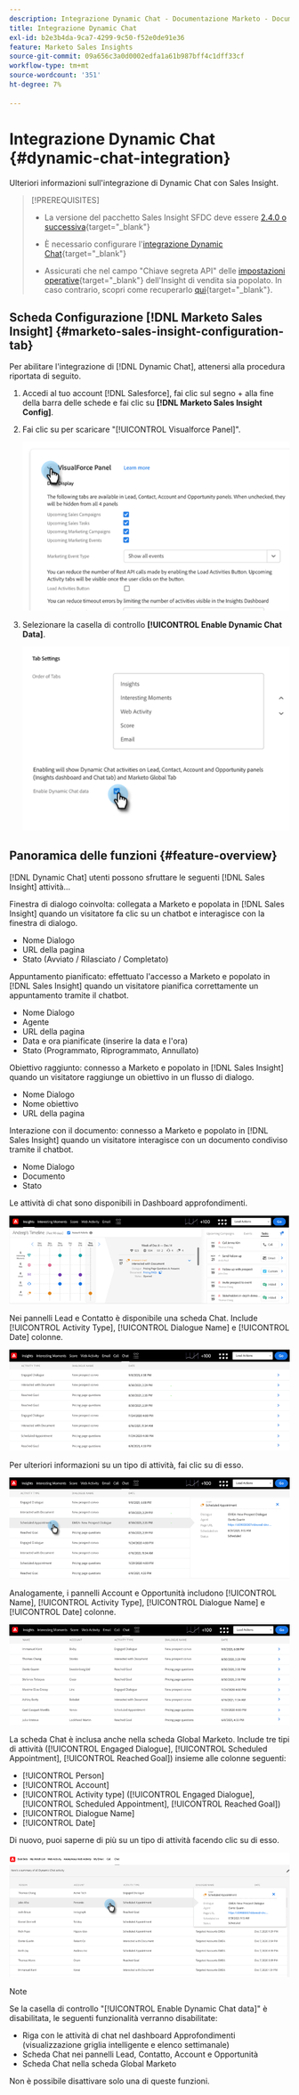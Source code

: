 ```yaml
---
description: Integrazione Dynamic Chat - Documentazione Marketo - Documentazione del prodotto
title: Integrazione Dynamic Chat
exl-id: b2e3b4da-9ca7-4299-9c50-f52e0de91e36
feature: Marketo Sales Insights
source-git-commit: 09a656c3a0d0002edfa1a61b987bff4c1dff33cf
workflow-type: tm+mt
source-wordcount: '351'
ht-degree: 7%

---
```


# Integrazione Dynamic Chat {#dynamic-chat-integration}

Ulteriori informazioni sull&#39;integrazione di Dynamic Chat con Sales Insight.

>[!PREREQUISITES]
>
>* La versione del pacchetto Sales Insight SFDC deve essere [2.4.0 o successiva](/help/marketo/product-docs/marketo-sales-insight/msi-for-salesforce/upgrading/upgrading-your-msi-package.md){target="_blank"}
>
>* È necessario configurare l&#39;[integrazione Dynamic Chat](/help/marketo/product-docs/demand-generation/dynamic-chat/dynamic-chat-overview.md){target="_blank"}
>
>* Assicurati che nel campo &quot;Chiave segreta API&quot; delle [impostazioni operative](/help/marketo/product-docs/marketo-sales-insight/msi-for-salesforce/configuration/marketo-sales-insight-configuration-tab-in-salesforce.md#operational-settings){target="_blank"} dell&#39;Insight di vendita sia popolato. In caso contrario, scopri come recuperarlo [qui](/help/marketo/product-docs/marketo-sales-insight/msi-for-salesforce/configuration/configure-marketo-sales-insight-in-salesforce-enterprise-unlimited.md#configure-sales-insight-in-marketo){target="_blank"}.

## Scheda Configurazione [!DNL Marketo Sales Insight] {#marketo-sales-insight-configuration-tab}

Per abilitare l&#39;integrazione di [!DNL Dynamic Chat], attenersi alla procedura riportata di seguito.

1. Accedi al tuo account [!DNL Salesforce], fai clic sul segno + alla fine della barra delle schede e fai clic su **[!DNL Marketo Sales Insight Config]**.

1. Fai clic su per scaricare &quot;[!UICONTROL Visualforce Panel]&quot;.

   ![](assets/dynamic-chat-integration-1.png)

1. Selezionare la casella di controllo **[!UICONTROL Enable Dynamic Chat Data]**.

   ![](assets/dynamic-chat-integration-2.png)

## Panoramica delle funzioni {#feature-overview}

[!DNL Dynamic Chat] utenti possono sfruttare le seguenti [!DNL Sales Insight] attività...

Finestra di dialogo coinvolta: collegata a Marketo e popolata in [!DNL Sales Insight] quando un visitatore fa clic su un chatbot e interagisce con la finestra di dialogo.

* Nome Dialogo
* URL della pagina
* Stato (Avviato / Rilasciato / Completato)

Appuntamento pianificato: effettuato l&#39;accesso a Marketo e popolato in [!DNL Sales Insight] quando un visitatore pianifica correttamente un appuntamento tramite il chatbot.

* Nome Dialogo
* Agente
* URL della pagina
* Data e ora pianificate (inserire la data e l&#39;ora)
* Stato (Programmato, Riprogrammato, Annullato)

Obiettivo raggiunto: connesso a Marketo e popolato in [!DNL Sales Insight] quando un visitatore raggiunge un obiettivo in un flusso di dialogo.

* Nome Dialogo
* Nome obiettivo
* URL della pagina

Interazione con il documento: connesso a Marketo e popolato in [!DNL Sales Insight] quando un visitatore interagisce con un documento condiviso tramite il chatbot.

* Nome Dialogo
* Documento
* Stato

Le attività di chat sono disponibili in Dashboard approfondimenti.

![](assets/dynamic-chat-integration-3.png)

Nei pannelli Lead e Contatto è disponibile una scheda Chat. Include [!UICONTROL Activity Type], [!UICONTROL Dialogue Name] e [!UICONTROL Date] colonne.

![](assets/dynamic-chat-integration-4.png)

Per ulteriori informazioni su un tipo di attività, fai clic su di esso.

![](assets/dynamic-chat-integration-5.png)

Analogamente, i pannelli Account e Opportunità includono [!UICONTROL Name], [!UICONTROL Activity Type], [!UICONTROL Dialogue Name] e [!UICONTROL Date] colonne.

![](assets/dynamic-chat-integration-6.png)

La scheda Chat è inclusa anche nella scheda Global Marketo. Include tre tipi di attività ([!UICONTROL Engaged Dialogue], [!UICONTROL Scheduled Appointment], [!UICONTROL Reached Goal]) insieme alle colonne seguenti:

* [!UICONTROL Person]
* [!UICONTROL Account]
* [!UICONTROL Activity type] ([!UICONTROL Engaged Dialogue], [!UICONTROL Scheduled Appointment], [!UICONTROL Reached Goal])
* [!UICONTROL Dialogue Name]
* [!UICONTROL Date]

Di nuovo, puoi saperne di più su un tipo di attività facendo clic su di esso.

![](assets/dynamic-chat-integration-7.png)

>[!NOTE]
>
>Se la casella di controllo &quot;[!UICONTROL Enable Dynamic Chat data]&quot; è disabilitata, le seguenti funzionalità verranno disabilitate:
>
>* Riga con le attività di chat nel dashboard Approfondimenti (visualizzazione griglia intelligente e elenco settimanale)
>* Scheda Chat nei pannelli Lead, Contatto, Account e Opportunità
>* Scheda Chat nella scheda Global Marketo
>
>Non è possibile disattivare solo una di queste funzioni.
